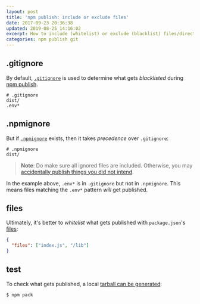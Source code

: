 ```yaml
---
layout: post
title: 'npm publish: include or exclude files'
date: 2017-09-23 20:36:38
updated: 2019-08-25 14:16:02
excerpt: How to include (whitelist) or exclude (blacklist) files/directories during npm publish.
categories: npm publish git
---
```


## .gitignore

By default, [`.gitignore`](https://git-scm.com/docs/gitignore) is used to determine what gets _blacklisted_ during [npm publish](https://docs.npmjs.com/cli/publish).

```
# .gitignore
dist/
.env*
```

## .npmignore

But if [`.npmignore`](https://docs.npmjs.com/misc/developers#keeping-files-out-of-your-package) exists, then it takes _precedence_ over `.gitignore`:

```
# .npmignore
dist/
```

> **Note**: Do make sure all ignored files are included. Otherwise, you may [accidentally publish things you did not intend](https://medium.com/@jdxcode/for-the-love-of-god-dont-use-npmignore-f93c08909d8d).

In the example above, `.env*` is in `.gitignore` but not in `.npmignore`. This means files matching the `.env*` pattern _will_ get published.

## files

Ultimately, it's better to _whitelist_ what gets published with `package.json`'s [files](https://docs.npmjs.com/files/package.json#files):

```json
{
  "files": ["index.js", "/lib"]
}
```

## test

To check what gets published, a local [tarball can be generated](https://docs.npmjs.com/misc/developers#keeping-files-out-of-your-package#testing-whether-your-npmignore-or-files-config-works):

```sh
$ npm pack
```
